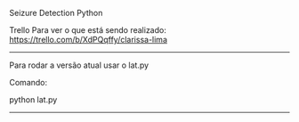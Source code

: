 Seizure Detection Python


Trello Para ver o que está sendo realizado:
https://trello.com/b/XdPQqffy/clarissa-lima

-------------------------------------------------------------
Para rodar a versão atual usar o lat.py


Comando:

python lat.py

-------------------------------------------------------------

